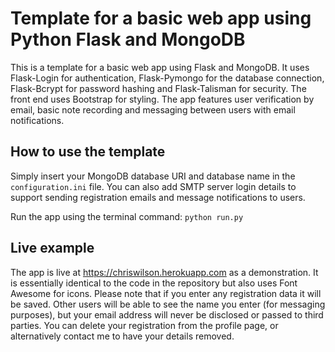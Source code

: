 # Template for a basic web app using Python Flask and MongoDB

This is a template for a basic web app using Flask and MongoDB. It uses Flask-Login for authentication, Flask-Pymongo for the database connection, Flask-Bcrypt for password hashing and Flask-Talisman for security. The front end uses Bootstrap for styling. The app features user verification by email, basic note recording and messaging between users with email notifications.

## How to use the template

Simply insert your MongoDB database URI and database name in the ```configuration.ini``` file. You can also add SMTP server login details to support sending registration emails and message notifications to users.

Run the app using the terminal command: ```python run.py```

## Live example

The app is live at https://chriswilson.herokuapp.com as a demonstration. It is essentially identical to the code in the repository but also uses Font Awesome for icons. Please note that if you enter any registration data it will be saved. Other users will be able to see the name you enter (for messaging purposes), but your email address will never be disclosed or passed to third parties. You can delete your registration from the profile page, or alternatively contact me to have your details removed.
